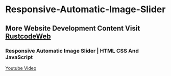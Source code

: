 # Responsive-Automatic-Image-Slider

## More Website Development Content Visit [RustcodeWeb](https://www.rustcodeweb.com/)

### Responsive Automatic Image Slider | HTML CSS And JavaScript
[Youtube Video](https://youtu.be/fIqQu8AFhAw)
